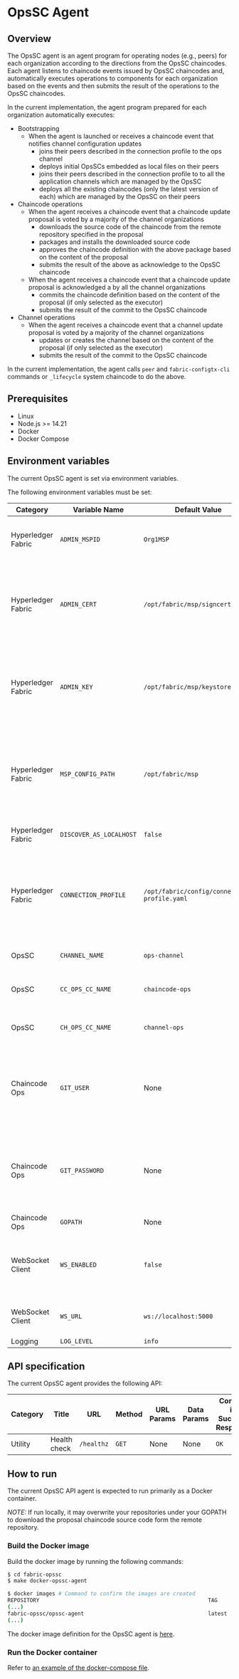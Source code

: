 # OpsSC Agent

## Overview

The OpsSC agent is an agent program for operating nodes (e.g., peers) for each organization according to the directions from the OpsSC chaincodes.
Each agent listens to chaincode events issued by OpsSC chaincodes and, automatically executes operations to components for each organization based on the events and then submits the result of the operations to the OpsSC chaincodes.

In the current implementation, the agent program prepared for each organization automatically executes:
- Bootstrapping
  - When the agent is launched or receives a chaincode event that notifies channel configuration updates
    - joins their peers described in the connection profile to the ops channel
    - deploys initial OpsSCs embedded as local files on their peers
    - joins their peers described in the connection profile to to all the application channels which are managed by the OpsSC
    - deploys all the existing chaincodes (only the latest version of each) which are managed by the OpsSC on their peers
- Chaincode operations
  - When the agent receives a chaincode event that a chaincode update proposal is voted by a majority of the channel organizations
    - downloads the source code of the chaincode from the remote repository specified in the proposal
    - packages and installs the downloaded source code
    - approves the chaincode definition with the above package based on the content of the proposal
    - submits the result of the above as acknowledge to the OpsSC chaincode
  - When the agent receives a chaincode event that a chaincode update proposal is acknowledged a by all the channel organizations
    - commits the chaincode definition based on the content of the proposal (if only selected as the executor)
    - submits the result of the commit to the OpsSC chaincode
- Channel operations
  - When the agent receives a chaincode event that a channel update proposal is voted by a majority of the channel organizations
    - updates or creates the channel based on the content of the proposal (if only selected as the executor)
    - submits the result of the commit to the OpsSC chaincode

In the current implementation, the agent calls `peer` and `fabric-configtx-cli` commands or `_lifecycle` system chaincode to do the above.

## Prerequisites

- Linux
- Node.js >= 14.21
- Docker
- Docker Compose

## Environment variables

The current OpsSC agent is set via environment variables.

The following environment variables must be set:

| Category           | Variable Name           | Default Value                                | Description                                                                                                |
| ------------------ | ----------------------- | -------------------------------------------- | ---------------------------------------------------------------------------------------------------------- |
| Hyperledger Fabric | `ADMIN_MSPID`           | `Org1MSP`                                    | MSP ID for the organization to be operated                                                                 |
| Hyperledger Fabric | `ADMIN_CERT`            | `/opt/fabric/msp/signcerts`                  | Certificate for the client identity to interact with the OpsSC chaincodes and execute peer commands        |
| Hyperledger Fabric | `ADMIN_KEY`             | `/opt/fabric/msp/keystore`                   | Private key for the client identity to interact with the OpsSC chaincodes and execute peer commands        |
| Hyperledger Fabric | `MSP_CONFIG_PATH`       | `/opt/fabric/msp`                            | MSP config path for the client identity to interact with the OpsSC chaincodes and execute peer commands    |
| Hyperledger Fabric | `DISCOVER_AS_LOCALHOST` | `false`                                      | Whether to discover as localhost                                                                           |
| Hyperledger Fabric | `CONNECTION_PROFILE`    | `/opt/fabric/config/connection-profile.yaml` | Connection profile path for the organization (NOTE: should be written all peers owned by the organization) |
| OpsSC              | `CHANNEL_NAME`          | `ops-channel`                                | Channel name for the OpsSC                                                                                 |
| OpsSC              | `CC_OPS_CC_NAME`        | `chaincode-ops`                              | Chaincode name of the chaincode OpsSC                                                                      |
| OpsSC              | `CH_OPS_CC_NAME`        | `channel-ops`                                | Chaincode name of the channel OpsSC                                                                        |
| Chaincode Ops      | `GIT_USER`              | None                                         | Git user to access to the chaincode repository (If not set, access without credentials)                    |
| Chaincode Ops      | `GIT_PASSWORD`          | None                                         | Git password to access to the chaincode repository (If not set, access without credentials)                |
| Chaincode Ops      | `GOPATH`                | None                                         | GOPATH                                                                                                     |
| WebSocket Client   | `WS_ENABLED`            | `false`                                      | Whether to enable WebSocket client to send messages to the server                                          |
| WebSocket Client   | `WS_URL`                | `ws://localhost:5000`                        | URL of the WebSocket server to connect to                                                                  |
| Logging            | `LOG_LEVEL`             | `info`                                       | Log level                                                                                                  |


## API specification

The current OpsSC agent provides the following API:

| Category | Title        | URL        | Method | URL Params | Data Params | Content in Success Response |
| -------- | ------------ | ---------- | ------ | ---------- | ----------- | --------------------------- |
| Utility  | Health check | `/healthz` | `GET`  | None       | None        | `OK`                        |

## How to run

The current OpsSC API agent is expected to run primarily as a Docker container.

*NOTE:* If run locally, it may overwrite your repositories under your GOPATH to download the proposal chaincode source code form the remote repository.

### Build the Docker image

Build the docker image by running the following commands:
```sh
$ cd fabric-opssc
$ make docker-opssc-agent

$ docker images # Command to confirm the images are created
REPOSITORY                                                     TAG                              IMAGE ID            CREATED             SIZE
(...)
fabric-opssc/opssc-agent                                       latest                           44e30c583566        44 hours ago        1.49GB
(...)
```

The docker image definition for the OpsSC agent is [here](../Dockerfile-for-agent).

### Run the Docker container

Refer to [an example of the docker-compose file](../sample-environments/fabric-samples/test-network/docker/docker-compose-opssc-agents.yaml).